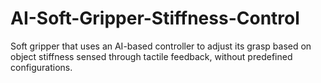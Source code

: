 # AI-Soft-Gripper-Stiffness-Control
Soft gripper that uses an AI-based controller to adjust its grasp based on object stiffness sensed through tactile feedback, without predefined configurations.
